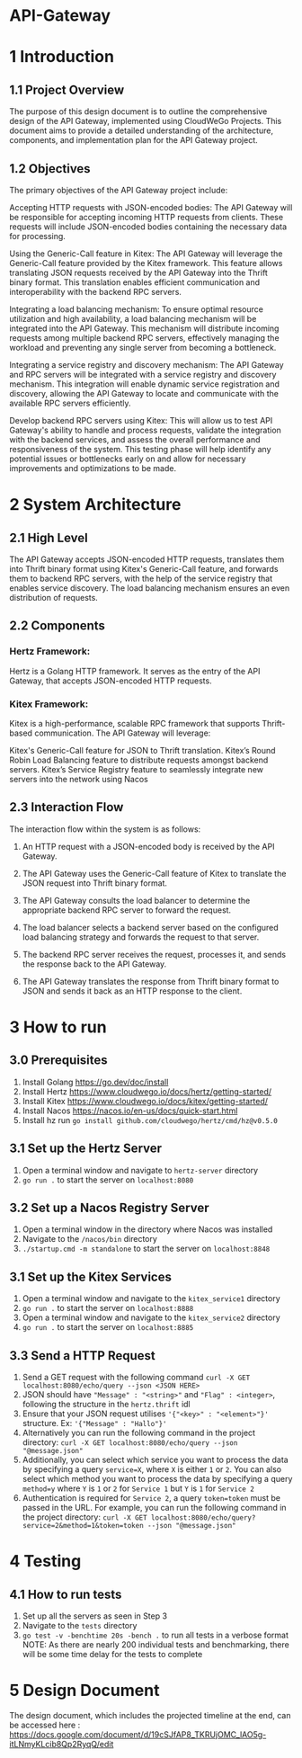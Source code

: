 # API-Gateway

# 1 	Introduction

## 1.1 Project Overview

The purpose of this design document is to outline the comprehensive design of the API Gateway, implemented using CloudWeGo Projects. This document aims to provide a detailed understanding of the architecture, components, and implementation plan for the API Gateway project.

## 1.2 Objectives

The primary objectives of the API Gateway project include:

Accepting HTTP requests with JSON-encoded bodies: The API Gateway will be responsible for accepting incoming HTTP requests from clients. These requests will include JSON-encoded bodies containing the necessary data for processing.

Using the Generic-Call feature in Kitex: The API Gateway will leverage the Generic-Call feature provided by the Kitex framework. This feature allows translating JSON requests received by the API Gateway into the Thrift binary format. This translation enables efficient communication and interoperability with the backend RPC servers.

Integrating a load balancing mechanism: To ensure optimal resource utilization and high availability, a load balancing mechanism will be integrated into the API Gateway. This mechanism will distribute incoming requests among multiple backend RPC servers, effectively managing the workload and preventing any single server from becoming a bottleneck.

Integrating a service registry and discovery mechanism: The API Gateway and RPC servers will be integrated with a service registry and discovery mechanism. This integration will enable dynamic service registration and discovery, allowing the API Gateway to locate and communicate with the available RPC servers efficiently.

Develop backend RPC servers using Kitex: This will allow us to test API Gateway's ability to handle and process requests, validate the integration with the backend services, and assess the overall performance and responsiveness of the system. This testing phase will help identify any potential issues or bottlenecks early on and allow for necessary improvements and optimizations to be made.



# 2 System Architecture

## 2.1 High Level
The API Gateway accepts JSON-encoded HTTP requests, translates them into Thrift binary format using Kitex's Generic-Call feature, and forwards them to backend RPC servers, with the help  of the service registry that enables service discovery. The load balancing mechanism ensures an even distribution of requests.

## 2.2 Components

### Hertz Framework: 
Hertz is a Golang HTTP framework. It serves as the entry of the API Gateway, that accepts JSON-encoded HTTP requests.

### Kitex Framework:
Kitex is a high-performance, scalable RPC framework that supports Thrift-based communication. The API Gateway will leverage:

Kitex's Generic-Call feature for JSON to Thrift translation. 
Kitex’s Round Robin Load Balancing feature to distribute requests amongst backend servers. 
Kitex’s Service Registry feature to seamlessly integrate new servers into the network using Nacos

## 2.3 Interaction Flow

The interaction flow within the system is as follows:

1. An HTTP request with a JSON-encoded body is received by the API Gateway.

2. The API Gateway uses the Generic-Call feature of Kitex to translate the JSON request into Thrift binary format.

3. The API Gateway consults the load balancer to determine the appropriate backend RPC server to forward the request.

4. The load balancer selects a backend server based on the configured load balancing strategy and forwards the request to that server.

5. The backend RPC server receives the request, processes it, and sends the response back to the API Gateway.

6. The API Gateway translates the response from Thrift binary format to JSON and sends it back as an HTTP response to the client.



# 3 How to run 

## 3.0 Prerequisites
1) Install Golang https://go.dev/doc/install
2) Install Hertz https://www.cloudwego.io/docs/hertz/getting-started/
3) Install Kitex https://www.cloudwego.io/docs/kitex/getting-started/
4) Install Nacos https://nacos.io/en-us/docs/quick-start.html
5) Install hz run `go install github.com/cloudwego/hertz/cmd/hz@v0.5.0`


## 3.1 Set up the Hertz Server
1) Open a terminal window and navigate to `hertz-server` directory
2) `go run .` to start the server on `localhost:8080`

## 3.2 Set up a Nacos Registry Server
1) Open a terminal window in the directory where Nacos was installed
2) Navigate to the `/nacos/bin` directory
3) `./startup.cmd -m standalone` to start the server on `localhost:8848`

## 3.1 Set up the Kitex Services
1) Open a terminal window and navigate to the `kitex_service1` directory
2) `go run .` to start the server on `localhost:8888`
1) Open a terminal window and navigate to the `kitex_service2` directory
2) `go run .` to start the server on `localhost:8885`

## 3.3 Send a HTTP Request
1) Send a GET request with the following command `curl -X GET localhost:8080/echo/query --json <JSON HERE>`
2) JSON should have `"Message" : "<string>"` and `"Flag" : <integer>`, following the structure in the `hertz.thrift` idl
3) Ensure that your JSON request utilises `'{"<key>" : "<element>"}'` structure. Ex: `'{"Message" : "Hallo"}'`
4) Alternatively you can run the following command in the project directory: `curl -X GET localhost:8080/echo/query --json "@message.json"`
5) Additionally, you can select which service you want to process the data by specifying a query `service=X`, where `X` is either `1` or `2`. You can also select which method you want to process the data by specifying a query `method=y` where `Y` is `1` or `2` for `Service 1` but `Y` is `1` for `Service 2`
6) Authentication is required for `Service 2`, a query `token=token` must be passed in the URL. For example, you can run the following command in the project directory: `curl -X GET localhost:8080/echo/query?service=2&method=1&token=token --json "@message.json"`


# 4 Testing

## 4.1 How to run tests
1) Set up all the servers as seen in Step 3
2) Navigate to the `tests` directory
3) `go test -v -benchtime 20s -bench .` to run all tests in a verbose format
NOTE: As there are nearly 200 individual tests and benchmarking, there will be some time delay for the tests to complete

# 5 Design Document
The design document, which includes the projected timeline at the end, can be accessed here : 
https://docs.google.com/document/d/19cSJfAP8_TKRUjOMC_lAO5g-itLNmyKLcib8Qp2RyqQ/edit
